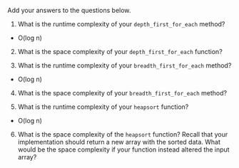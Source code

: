 Add your answers to the questions below.

1. What is the runtime complexity of your `depth_first_for_each` method?
 - O(log n)
2. What is the space complexity of your `depth_first_for_each` function?

3. What is the runtime complexity of your `breadth_first_for_each` method?
 - O(log n)
4. What is the space complexity of your `breadth_first_for_each` method?

5. What is the runtime complexity of your `heapsort` function?
 - O(log n)
6. What is the space complexity of the `heapsort` function? Recall that your implementation should return a new array with the sorted data. What would be the space complexity if your function instead altered the input array?